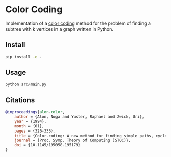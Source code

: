 # Color Coding

Implementation of a <a href="https://dl.acm.org/doi/pdf/10.1145/210332.210337">color coding</a> method for the problem of finding a subtree with k vertices in a graph written in Python.

## Install

```bash
pip install -e .
```

## Usage

```python
python src/main.py
```

## Citations

```bibtex
@inproceedings{alon-color,
    author = {Alon, Noga and Yuster, Raphael and Zwick, Uri},
    year = {1994},
    month = {01},
    pages = {326-335},
    title = {Color-coding: A new method for finding simple paths, cycles and other small subgraphs within large graphs},
    journal = {Proc. Symp. Theory of Computing (STOC)},
    doi = {10.1145/195058.195179}
}
```
